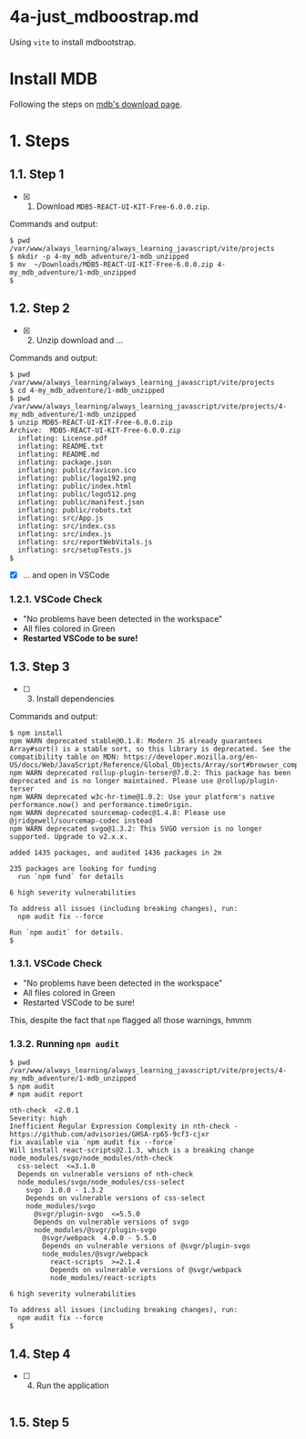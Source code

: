 
# 4a-just_mdboostrap.md

Using `vite` to install mdbootstrap.

# Install MDB

Following the steps on
[mdb's download page](https://mdbootstrap.com/docs/react/getting-started/installation/).

# 1. Steps

## 1.1. Step 1

- [x] 1. Download `MDB5-REACT-UI-KIT-Free-6.0.0.zip`.

Commands and output:

```
$ pwd
/var/www/always_learning/always_learning_javascript/vite/projects
$ mkdir -p 4-my_mdb_adventure/1-mdb_unzipped
$ mv  ~/Downloads/MDB5-REACT-UI-KIT-Free-6.0.0.zip 4-my_mdb_adventure/1-mdb_unzipped
$
```

## 1.2. Step 2

- [x] 2. Unzip download and ...

Commands and output:

```
$ pwd
/var/www/always_learning/always_learning_javascript/vite/projects
$ cd 4-my_mdb_adventure/1-mdb_unzipped
$ pwd
/var/www/always_learning/always_learning_javascript/vite/projects/4-my_mdb_adventure/1-mdb_unzipped
$ unzip MDB5-REACT-UI-KIT-Free-6.0.0.zip
Archive:  MDB5-REACT-UI-KIT-Free-6.0.0.zip
  inflating: License.pdf
  inflating: README.txt
  inflating: README.md
  inflating: package.json
  inflating: public/favicon.ico
  inflating: public/logo192.png
  inflating: public/index.html
  inflating: public/logo512.png
  inflating: public/manifest.json
  inflating: public/robots.txt
  inflating: src/App.js
  inflating: src/index.css
  inflating: src/index.js
  inflating: src/reportWebVitals.js
  inflating: src/setupTests.js
$
```

- [x] ... and open in VSCode

### 1.2.1. VSCode Check

- "No problems have been detected in the workspace"
- All files colored in Green
- **Restarted VSCode to be sure!**

## 1.3. Step 3

- [ ] 3. Install dependencies

Commands and output:

```
$ npm install
npm WARN deprecated stable@0.1.8: Modern JS already guarantees Array#sort() is a stable sort, so this library is deprecated. See the compatibility table on MDN: https://developer.mozilla.org/en-US/docs/Web/JavaScript/Reference/Global_Objects/Array/sort#browser_compatibility
npm WARN deprecated rollup-plugin-terser@7.0.2: This package has been deprecated and is no longer maintained. Please use @rollup/plugin-terser
npm WARN deprecated w3c-hr-time@1.0.2: Use your platform's native performance.now() and performance.timeOrigin.
npm WARN deprecated sourcemap-codec@1.4.8: Please use @jridgewell/sourcemap-codec instead
npm WARN deprecated svgo@1.3.2: This SVGO version is no longer supported. Upgrade to v2.x.x.

added 1435 packages, and audited 1436 packages in 2m

235 packages are looking for funding
  run `npm fund` for details

6 high severity vulnerabilities

To address all issues (including breaking changes), run:
  npm audit fix --force

Run `npm audit` for details.
$
```
### 1.3.1. VSCode Check

- "No problems have been detected in the workspace"
- All files colored in Green
- Restarted VSCode to be sure!

This, despite the fact that `npm` flagged all those warnings, hmmm

### 1.3.2. Running `npm audit`

```
$ pwd
/var/www/always_learning/always_learning_javascript/vite/projects/4-my_mdb_adventure/1-mdb_unzipped
$ npm audit
# npm audit report

nth-check  <2.0.1
Severity: high
Inefficient Regular Expression Complexity in nth-check - https://github.com/advisories/GHSA-rp65-9cf3-cjxr
fix available via `npm audit fix --force`
Will install react-scripts@2.1.3, which is a breaking change
node_modules/svgo/node_modules/nth-check
  css-select  <=3.1.0
  Depends on vulnerable versions of nth-check
  node_modules/svgo/node_modules/css-select
    svgo  1.0.0 - 1.3.2
    Depends on vulnerable versions of css-select
    node_modules/svgo
      @svgr/plugin-svgo  <=5.5.0
      Depends on vulnerable versions of svgo
      node_modules/@svgr/plugin-svgo
        @svgr/webpack  4.0.0 - 5.5.0
        Depends on vulnerable versions of @svgr/plugin-svgo
        node_modules/@svgr/webpack
          react-scripts  >=2.1.4
          Depends on vulnerable versions of @svgr/webpack
          node_modules/react-scripts

6 high severity vulnerabilities

To address all issues (including breaking changes), run:
  npm audit fix --force
$
```

## 1.4. Step 4

- [ ] 4. Run the application

```
```

## 1.5. Step 5

